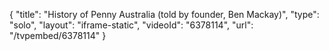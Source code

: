 {
    "title": "History of Penny Australia (told by founder, Ben Mackay)",
    "type": "solo",
    "layout": "iframe-static",
    "videoId": "6378114",
    "url": "\/tvpembed\/6378114"
}